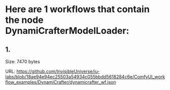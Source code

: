# Here are 1 workflows that contain the node DynamiCrafterModelLoader:

## 1. 

Size: 7470 bytes

URL: https://github.com/InvisibleUniverse/iu-labs/blob/18ae94e94ec25503a54934c055bbdd5618284c6e/ComfyUI_workflow_examples/DynamiCrafter/dynamicrafter_wf.json

